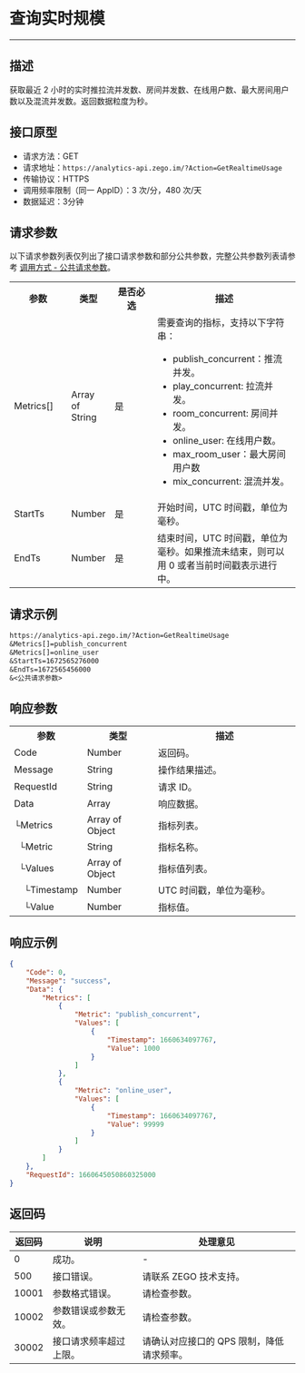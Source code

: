 
# 查询实时规模 

- - -

## 描述

获取最近 2 小时的实时推拉流并发数、房间并发数、在线用户数、最大房间用户数以及混流并发数。返回数据粒度为秒。

## 接口原型

- 请求方法：GET
- 请求地址：`https://analytics-api.zego.im/?Action=GetRealtimeUsage`
- 传输协议：HTTPS
- 调用频率限制（同一 AppID）：3 次/分，480 次/天
- 数据延迟：3分钟

## 请求参数

以下请求参数列表仅列出了接口请求参数和部分公共参数，完整公共参数列表请参考 [调用方式 - 公共请求参数](/analytics-dashboard-server/access-server-apis#公共请求参数)。

<table>
  <colgroup>
    <col width="20%" />
    <col width="15%" />
    <col width="15%" />
    <col width="50%" />
  </colgroup>
<tbody><tr>
<th>参数</th>
<th>类型</th>
<th>是否必选</th>
<th>描述</th>
</tr>
<tr>
<td>Metrics[]</td>
<td>Array of String</td>
<td>是</td>
<td>需要查询的指标，支持以下字符串：<ul><li>publish_concurrent：推流并发。</li><li>play_concurrent: 拉流并发。</li><li>room_concurrent: 房间并发。</li><li>online_user: 在线用户数。</li><li>max_room_user：最大房间用户数</li><li>mix_concurrent: 混流并发。</li></ul></td>
</tr>
<tr>
<td>StartTs</td>
<td>Number</td>
<td>是</td>
<td>开始时间，UTC 时间戳，单位为毫秒。</td>
</tr>
<tr>
<td>EndTs</td>
<td>Number</td>
<td>是</td>
<td>结束时间，UTC 时间戳，单位为毫秒。如果推流未结束，则可以用 0 或者当前时间戳表示进行中。</td>
</tr>
</tbody></table>

## 请求示例

```txt
https://analytics-api.zego.im/?Action=GetRealtimeUsage
&Metrics[]=publish_concurrent
&Metrics[]=online_user
&StartTs=1672565276000
&EndTs=1672565456000
&<公共请求参数>
```

## 响应参数

<table class="collapsible-table" >
  <colgroup>
    <col width="25%" />
    <col width="25%" />
    <col width="50%" />
  </colgroup>
<tbody><tr data-row-level="1">
<th>参数</th>
<th>类型</th>
<th>描述</th>
</tr>
<tr data-row-level="2">
<td>Code</td>
<td>Number</td>
<td>返回码。</td>
</tr>
<tr data-row-level="3">
<td>Message</td>
<td>String</td>
<td>操作结果描述。</td>
</tr>
<tr data-row-level="4">
<td>RequestId</td>
<td>String</td>
<td>请求 ID。</td>
</tr>
<tr data-row-level="5" data-row-child="true">
<td>Data</td>
<td>Array</td>
<td>响应数据。</td>
</tr>
<tr data-row-level="5-1" data-row-child="true">
<td>└Metrics</td>
<td>Array of Object</td>
<td>指标列表。</td>
</tr>
<tr data-row-level="5-1-1">
<td>&nbsp;&nbsp;└Metric</td>
<td>String</td>
<td>指标名称。</td>
</tr>
<tr data-row-level="5-1-2" data-row-child="true">
<td>&nbsp;&nbsp;└Values</td>
<td>Array of Object</td>
<td>指标值列表。</td>
</tr>
<tr data-row-level="5-1-2-1">
<td>&nbsp;&nbsp;&nbsp;&nbsp;└Timestamp</td>
<td>Number</td>
<td>UTC 时间戳，单位为毫秒。</td>
</tr>
<tr data-row-level="5-1-2-2">
<td>&nbsp;&nbsp;&nbsp;&nbsp;└Value</td>
<td>Number</td>
<td>指标值。</td>
</tr>
</tbody></table>

## 响应示例

```json
{
    "Code": 0,
    "Message": "success",
    "Data": {
        "Metrics": [
            {
                "Metric": "publish_concurrent",
                "Values": [
                    {
                        "Timestamp": 1660634097767,
                        "Value": 1000
                    }
                ]
            },
            {
                "Metric": "online_user",
                "Values": [
                    {
                        "Timestamp": 1660634097767,
                        "Value": 99999
                    }
                ]
            }
        ]
    },
    "RequestId": 1660645050860325000
}
```

## 返回码

| 返回码 | 说明 | 处理意见 |
|--------|------|----------|
| 0      | 成功。 | -        |
| 500    | 接口错误。 | 请联系 ZEGO 技术支持。 |
| 10001  | 参数格式错误。 | 请检查参数。 |
| 10002  | 参数错误或参数无效。 | 请检查参数。 |
| 30002  | 接口请求频率超过上限。	 | 请确认对应接口的 QPS 限制，降低请求频率。 |
